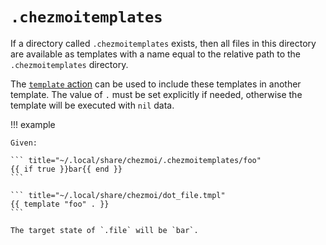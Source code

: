 # `.chezmoitemplates`

If a directory called `.chezmoitemplates` exists, then all files in this
directory are available as templates with a name equal to the relative path
to the `.chezmoitemplates` directory.

The [`template` action][action] can be used to include these templates in
another template. The value of `.` must be set explicitly if needed, otherwise
the template will be executed with `nil` data.

!!! example

    Given:

    ``` title="~/.local/share/chezmoi/.chezmoitemplates/foo"
    {{ if true }}bar{{ end }}
    ```

    ``` title="~/.local/share/chezmoi/dot_file.tmpl"
    {{ template "foo" . }}
    ```

    The target state of `.file` will be `bar`.

[action]: https://pkg.go.dev/text/template#hdr-Actions
